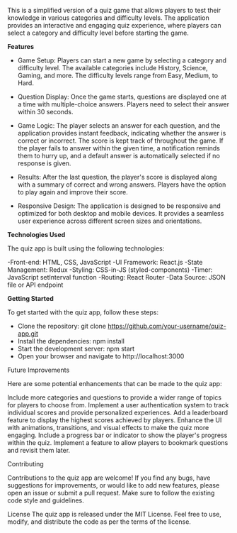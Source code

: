 This is a simplified version of a quiz game that allows players to test their knowledge in various categories and difficulty levels. The application provides an interactive and engaging quiz experience, where players can select a category and difficulty level before starting the game.

**Features**

- Game Setup: Players can start a new game by selecting a category and difficulty level. The available categories include History, Science, Gaming, and more. The difficulty levels range from Easy, Medium, to Hard.

- Question Display: Once the game starts, questions are displayed one at a time with multiple-choice answers. Players need to select their answer within 30 seconds.

- Game Logic: The player selects an answer for each question, and the application provides instant feedback, indicating whether the answer is correct or incorrect. The score is kept track of throughout the game. If the player fails to answer within the given time, a notification reminds them to hurry up, and a default answer is automatically selected if no response is given.

- Results: After the last question, the player's score is displayed along with a summary of correct and wrong answers. Players have the option to play again and improve their score.

- Responsive Design: The application is designed to be responsive and optimized for both desktop and mobile devices. It provides a seamless user experience across different screen sizes and orientations.

**Technologies Used**

The quiz app is built using the following technologies:

-Front-end: HTML, CSS, JavaScript
-UI Framework: React.js
-State Management: Redux
-Styling: CSS-in-JS (styled-components)
-Timer: JavaScript setInterval function
-Routing: React Router
-Data Source: JSON file or API endpoint

**Getting Started**

To get started with the quiz app, follow these steps:

- Clone the repository: git clone https://github.com/your-username/quiz-app.git
- Install the dependencies: npm install
- Start the development server: npm start
- Open your browser and navigate to http://localhost:3000

Future Improvements

Here are some potential enhancements that can be made to the quiz app:

Include more categories and questions to provide a wider range of topics for players to choose from.
Implement a user authentication system to track individual scores and provide personalized experiences.
Add a leaderboard feature to display the highest scores achieved by players.
Enhance the UI with animations, transitions, and visual effects to make the quiz more engaging.
Include a progress bar or indicator to show the player's progress within the quiz.
Implement a feature to allow players to bookmark questions and revisit them later.

Contributing

Contributions to the quiz app are welcome! If you find any bugs, have suggestions for improvements, or would like to add new features, please open an issue or submit a pull request. Make sure to follow the existing code style and guidelines.

License
The quiz app is released under the MIT License. Feel free to use, modify, and distribute the code as per the terms of the license.
